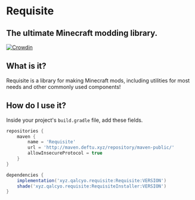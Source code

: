 # Requisite
## The ultimate Minecraft modding library.
[![Crowdin](https://badges.crowdin.net/requisite/localized.svg)](https://crowdin.com/project/requisite)

## What is it?
Requisite is a library for making Minecraft mods, including utilities for most needs and other commonly used components!

## How do I use it?
Inside your project's `build.gradle` file, add these fields.
```gradle
repositories {
    maven {
        name = 'Requisite'
        url = 'http://maven.deftu.xyz/repository/maven-public/'
        allowInsecureProtocol = true
    }
}

dependencies {
    implementation('xyz.qalcyo.requisite:Requisite:VERSION')
    shade('xyz.qalcyo.requisite:RequisiteInstaller:VERSION')
}
```
